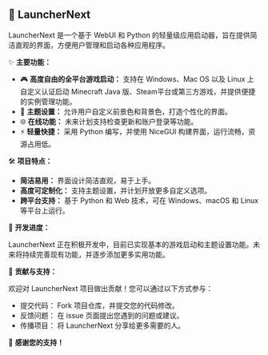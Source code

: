## 🚀 LauncherNext

LauncherNext 是一个基于 WebUI 和 Python 的轻量级应用启动器，旨在提供简洁直观的界面，方便用户管理和启动各种应用程序。

✨ **主要功能：**

*   🎮 **高度自由的全平台游戏启动：** 支持在 Windows、Mac OS 以及 Linux 上自定义认证启动 Minecraft Java 版、Steam平台或第三方游戏，并提供便捷的实例管理功能。
*   🎨 **主题设置：**  允许用户自定义前景色和背景色，打造个性化的界面。
*   🌐 **在线功能：**  未来计划支持检查更新和账户登录等功能。
*   ⚡️ **轻量快捷：**  采用 Python 编写，并使用 NiceGUI 构建界面，运行流畅，资源占用低。

🛠️ **项目特点：**

*   **简洁易用：**  界面设计简洁直观，易于上手。
*   **高度可定制化：**  支持主题设置，并计划开放更多自定义选项。
*   **跨平台支持：**  基于 Python 和 Web 技术，可在 Windows、macOS 和 Linux 等平台上运行。

🚧 **开发进度：**

LauncherNext 正在积极开发中，目前已实现基本的游戏启动和主题设置功能。未来将持续完善现有功能，并逐步添加更多实用功能。

🤝 **贡献与支持：**

欢迎对 LauncherNext 项目做出贡献！您可以通过以下方式参与：

*   提交代码：  Fork 项目仓库，并提交您的代码修改。
*   反馈问题：  在 issue 页面提出您遇到的问题或建议。
*   传播项目：  将 LauncherNext 分享给更多需要的人。

💖 **感谢您的支持！**
